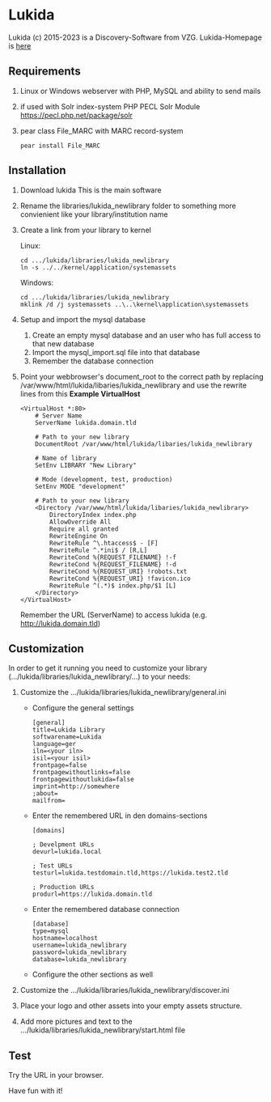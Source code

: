 # Lukida

Lukida (c) 2015-2023 is a Discovery-Software from VZG.
Lukida-Homepage is [here](https://www.lukida.org/)

## Requirements

1) Linux or Windows webserver with PHP, MySQL and ability to send mails
2) if used with Solr index-system
PHP PECL Solr Module https://pecl.php.net/package/solr
3) pear class File_MARC with MARC record-system

    ```
    pear install File_MARC
    ```

## Installation

1) Download lukida
This is the main software 
2) Rename the libraries/lukida_newlibrary folder to something more convienient like your library/institution name
3) Create a link from your library to kernel

    Linux:
    ```
    cd .../lukida/libraries/lukida_newlibrary
    ln -s ../../kernel/application/systemassets
    ```
   
    Windows:
    ```
    cd .../lukida/libraries/lukida_newlibrary
    mklink /d /j systemassets ..\..\kernel\application\systemassets
    ```

4) Setup and import the mysql database
   1) Create an empty mysql database and an user who has full access to that new database
   2) Import the mysql_import.sql file into that database
   3) Remember the database connection
5) Point your webbrowser's document_root to the correct path by replacing /var/www/html/lukida/libaries/lukida_newlibrary and use the rewrite lines from this **Example VirtualHost**

    ```
    <VirtualHost *:80>
        # Server Name
        ServerName lukida.domain.tld

        # Path to your new library 
        DocumentRoot /var/www/html/lukida/libaries/lukida_newlibrary
        
        # Name of library
        SetEnv LIBRARY "New Library"
        
        # Mode (development, test, production)
        SetEnv MODE "development"
        
        # Path to your new library 
        <Directory /var/www/html/lukida/libaries/lukida_newlibrary>
            DirectoryIndex index.php
            AllowOverride All
            Require all granted
            RewriteEngine On
            RewriteRule ^\.htaccess$ - [F]
            RewriteRule ^.*ini$ / [R,L]
            RewriteCond %{REQUEST_FILENAME} !-f
            RewriteCond %{REQUEST_FILENAME} !-d
            RewriteCond %{REQUEST_URI} !robots.txt
            RewriteCond %{REQUEST_URI} !favicon.ico
            RewriteRule ^(.*)$ index.php/$1 [L]
        </Directory>
    </VirtualHost>
    ```

    Remember the URL (ServerName) to access lukida (e.g. http://lukida.domain.tld)

## Customization

In order to get it running you need to customize your library (.../lukida/libraries/lukida_newlibrary/...) to your needs:

1) Customize the .../lukida/libraries/lukida_newlibrary/general.ini
   - Configure the general settings

        ```
        [general]
        title=Lukida Library
        softwarename=Lukida
        language=ger
        iln=<your iln>
        isil=<your isil>
        frontpage=false
        frontpagewithoutlinks=false
        frontpagewithoutlukida=false
        imprint=http://somewhere
        ;about=
        mailfrom=
        ```

   - Enter the remembered URL in den domains-sections
        
        ```
        [domains]
        
        ; Develpment URLs 
        devurl=lukida.local

        ; Test URLs
        testurl=lukida.testdomain.tld,https://lukida.test2.tld

        ; Production URLs
        produrl=https://lukida.domain.tld

        ```

   - Enter the remembered database connection

        ```
        [database]
        type=mysql
        hostname=localhost
        username=lukida_newlibrary
        password=lukida_newlibrary
        database=lukida_newlibrary
        ```

   - Configure the other sections as well

2) Customize the .../lukida/libraries/lukida_newlibrary/discover.ini
3) Place your logo and other assets into your empty assets structure. 
4) Add more pictures and text to the .../lukida/libraries/lukida_newlibrary/start.html file

## Test

Try the URL in your browser.

Have fun with it!

